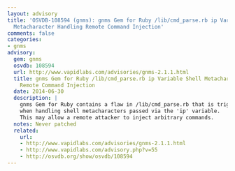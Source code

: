 ```yaml
---
layout: advisory
title: 'OSVDB-108594 (gnms): gnms Gem for Ruby /lib/cmd_parse.rb ip Variable Shell
  Metacharacter Handling Remote Command Injection'
comments: false
categories:
- gnms
advisory:
  gem: gnms
  osvdb: 108594
  url: http://www.vapidlabs.com/advisories/gnms-2.1.1.html
  title: gnms Gem for Ruby /lib/cmd_parse.rb ip Variable Shell Metacharacter Handling
    Remote Command Injection
  date: 2014-06-30
  description: |
    gnms Gem for Ruby contains a flaw in /lib/cmd_parse.rb that is triggered
    when handling shell metacharacters passed via the 'ip' variable.
    This may allow a remote attacker to inject arbitrary commands.
  notes: Never patched
  related:
    url:
    - http://www.vapidlabs.com/advisories/gnms-2.1.1.html
    - http://www.vapidlabs.com/advisory.php?v=55
    - http://osvdb.org/show/osvdb/108594
---
```

